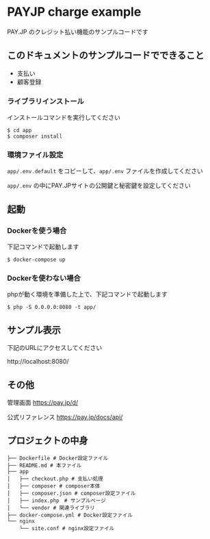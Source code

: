 # PAYJP charge example

PAY.JP のクレジット払い機能のサンプルコードです

## このドキュメントのサンプルコードでできること

- 支払い
- 顧客登録

### ライブラリインストール

インストールコマンドを実行してください

```
$ cd app
$ composer install
```

### 環境ファイル設定

`app/.env.default` をコピーして、`app/.env` ファイルを作成してください

 `app/.env` の中にPAY.JPサイトの公開鍵と秘密鍵を設定してください

## 起動

### Dockerを使う場合

下記コマンドで起動します

```
$ docker-compose up
```

### Dockerを使わない場合

phpが動く環境を準備した上で、下記コマンドで起動します

```
$ php -S 0.0.0.0:8080 -t app/
```

## サンプル表示

下記のURLにアクセスしてください

http://localhost:8080/


## その他

管理画面
https://pay.jp/d/

公式リファレンス
https://pay.jp/docs/api/

## プロジェクトの中身

```
├── Dockerfile # Docker設定ファイル
├── README.md # 本ファイル
├── app
│   ├── checkout.php # 支払い処理
│   ├── composer # composer本体
│   ├── composer.json # composer設定ファイル
│   ├── index.php　# サンプルページ
│   └── vendor # 関連ライブラリ
├── docker-compose.yml # Docker設定ファイル
└── nginx
    └── site.conf # nginx設定ファイル
```
